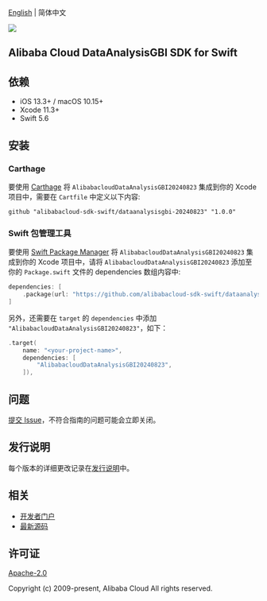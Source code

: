 [English](README.md) | 简体中文

![](https://aliyunsdk-pages.alicdn.com/icons/AlibabaCloud.svg)

## Alibaba Cloud DataAnalysisGBI SDK for Swift

## 依赖

- iOS 13.3+ / macOS 10.15+
- Xcode 11.3+
- Swift 5.6

## 安装

### Carthage

要使用 [Carthage](https://github.com/Carthage/Carthage) 将 `AlibabacloudDataAnalysisGBI20240823` 集成到你的 Xcode 项目中，需要在 `Cartfile` 中定义以下内容:

```ogdl
github "alibabacloud-sdk-swift/dataanalysisgbi-20240823" "1.0.0"
```

### Swift 包管理工具

要使用 [Swift Package Manager](https://swift.org/package-manager/) 将 `AlibabacloudDataAnalysisGBI20240823` 集成到你的 Xcode 项目中，请将 `AlibabacloudDataAnalysisGBI20240823` 添加至你的 `Package.swift` 文件的 dependencies 数组内容中:

```swift
dependencies: [
    .package(url: "https://github.com/alibabacloud-sdk-swift/dataanalysisgbi-20240823.git", from: "1.0.0")
]
```

另外，还需要在 `target` 的 `dependencies` 中添加 `"AlibabacloudDataAnalysisGBI20240823"`，如下：

```swift
.target(
    name: "<your-project-name>",
    dependencies: [
        "AlibabacloudDataAnalysisGBI20240823",
    ]),
```

## 问题

[提交 Issue](https://github.com/alibabacloud-sdk-swift/dataanalysisgbi-20240823/issues/new)，不符合指南的问题可能会立即关闭。

## 发行说明

每个版本的详细更改记录在[发行说明](./ChangeLog.txt)中。

## 相关

* [开发者门户](https://next.api.aliyun.com/home)
* [最新源码](https://github.com/alibabacloud-sdk-swift/dataanalysisgbi-20240823)

## 许可证

[Apache-2.0](http://www.apache.org/licenses/LICENSE-2.0)

Copyright (c) 2009-present, Alibaba Cloud All rights reserved.
